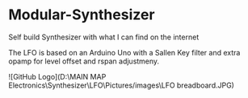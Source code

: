 # Modular-Synthesizer
Self build Synthesizer with what I can find on the internet

The LFO is based on an Arduino Uno with a Sallen Key filter and extra opamp for level offset and rspan adjustmeny.

![GitHub Logo](D:\MAIN MAP Electronics\Synthesizer\LFO\Pictures/images\LFO breadboard.JPG)



